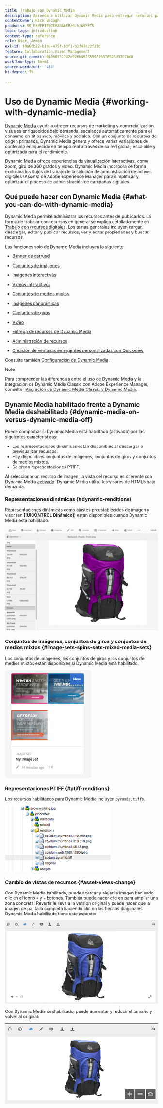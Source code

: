 ```yaml
---
title: Trabajo con Dynamic Media
description: Aprenda a utilizar Dynamic Media para entregar recursos para su consumo en sitios web, móviles y sociales.
contentOwner: Rick Brough
products: SG_EXPERIENCEMANAGER/6.5/ASSETS
topic-tags: introduction
content-type: reference
role: User, Admin
exl-id: f8a80b22-b1a6-475f-b3f1-b2f47822f21d
feature: Collaboration,Asset Management
source-git-commit: 04050f31742c926b45235595f6318929d3767bd8
workflow-type: tm+mt
source-wordcount: '418'
ht-degree: 7%

---
```


# Uso de Dynamic Media {#working-with-dynamic-media}

[Dynamic Media](https://business.adobe.com/products/experience-manager/assets/dynamic-media.html) ayuda a ofrecer recursos de marketing y comercialización visuales enriquecidos bajo demanda, escalados automáticamente para el consumo en sitios web, móviles y sociales. Con un conjunto de recursos de origen primarios, Dynamic Media genera y ofrece varias variaciones de contenido enriquecido en tiempo real a través de su red global, escalable y optimizada para el rendimiento.

Dynamic Media ofrece experiencias de visualización interactivas, como zoom, giro de 360 grados y vídeo. Dynamic Media incorpora de forma exclusiva los flujos de trabajo de la solución de administración de activos digitales (Assets) de Adobe Experience Manager para simplificar y optimizar el proceso de administración de campañas digitales.

<!-- >ARTICLE IS MISSING. GIVES 404 [!NOTE]
>
>A Community article is available on [Working with Adobe Experience Manager and Dynamic Media](https://helpx.adobe.com/experience-manager/using/aem_dynamic_media.html). -->

## Qué puede hacer con Dynamic Media {#what-you-can-do-with-dynamic-media}

Dynamic Media permite administrar los recursos antes de publicarlos. La forma de trabajar con recursos en general se explica detalladamente en [Trabajo con recursos digitales](manage-assets.md). Los temas generales incluyen cargar, descargar, editar y publicar recursos; ver y editar propiedades y buscar recursos.

Las funciones solo de Dynamic Media incluyen lo siguiente:

* [Banner de carrusel](carousel-banners.md)
* [Conjuntos de imágenes](image-sets.md)
* [Imágenes interactivas](interactive-images.md)
* [Vídeos interactivos](interactive-videos.md)
* [Conjuntos de medios mixtos](mixed-media-sets.md)
* [Imágenes panorámicas](panoramic-images.md)

* [Conjuntos de giros](spin-sets.md)
* [Vídeo](video.md)
* [Entrega de recursos de Dynamic Media](delivering-dynamic-media-assets.md)
* [Administración de recursos](managing-assets.md)
* [Creación de ventanas emergentes personalizadas con Quickview](custom-pop-ups.md)

Consulte también [Configuración de Dynamic Media](administering-dynamic-media.md).

>[!NOTE]
>
>Para comprender las diferencias entre el uso de Dynamic Media y la integración de Dynamic Media Classic con Adobe Experience Manager, consulte [Integración de Dynamic Media Classic y Dynamic Media](/help/sites-administering/scene7.md#aem-scene-integration-versus-dynamic-media).

## Dynamic Media habilitado frente a Dynamic Media deshabilitado {#dynamic-media-on-versus-dynamic-media-off}

Puede comprobar si Dynamic Media está habilitado (activado) por las siguientes características:

* Las representaciones dinámicas están disponibles al descargar o previsualizar recursos.
* Hay disponibles conjuntos de imágenes, conjuntos de giros y conjuntos de medios mixtos.
* Se crean representaciones PTIFF.

Al seleccionar un recurso de imagen, la vista del recurso es diferente con Dynamic Media [activado](config-dynamic.md#enabling-dynamic-media). Dynamic Media utiliza los visores de HTML5 bajo demanda.

### Representaciones dinámicas {#dynamic-renditions}

Representaciones dinámicas como ajustes preestablecidos de imagen y visor (en **[!UICONTROL Dinámico]**) están disponibles cuando Dynamic Media está habilitado.

![chlimage_1-358](assets/chlimage_1-358.png)

### Conjuntos de imágenes, conjuntos de giros y conjuntos de medios mixtos {#image-sets-spins-sets-mixed-media-sets}

Los conjuntos de imágenes, los conjuntos de giros y los conjuntos de medios mixtos están disponibles si Dynamic Media está habilitado.

![chlimage_1-359](assets/chlimage_1-359.png)

### Representaciones PTIFF {#ptiff-renditions}

Los recursos habilitados para Dynamic Media incluyen `pyramid.tiffs`.

![chlimage_1-360](assets/chlimage_1-360.png)

### Cambio de vistas de recursos {#asset-views-change}

Con Dynamic Media habilitado, puede acercar y alejar la imagen haciendo clic en el icono `+` y `-` botones. También puede hacer clic en para ampliar una zona concreta. Revertir le lleva a la versión original y puede hacer que la imagen de pantalla completa haciendo clic en las flechas diagonales. Dynamic Media habilitado tiene este aspecto:

![chlimage_1-361](assets/chlimage_1-361.png)

Con Dynamic Media deshabilitado, puede aumentar y reducir el tamaño y volver al original:

![chlimage_1-362](assets/chlimage_1-362.png)
